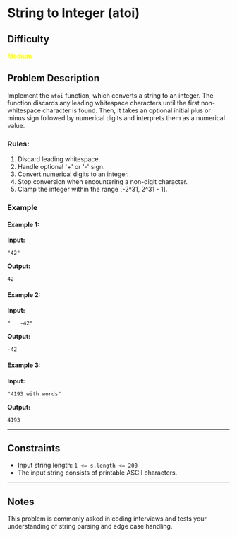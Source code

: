 # String to Integer (atoi)
## Difficulty

<span style="color:yellow">**Medium**</span>

## Problem Description

Implement the `atoi` function, which converts a string to an integer. The function discards any leading whitespace characters until the first non-whitespace character is found. Then, it takes an optional initial plus or minus sign followed by numerical digits and interprets them as a numerical value.

### Rules:
1. Discard leading whitespace.
2. Handle optional '+' or '-' sign.
3. Convert numerical digits to an integer.
4. Stop conversion when encountering a non-digit character.
5. Clamp the integer within the range [-2^31, 2^31 - 1].

### Example

#### Example 1:
**Input:**
```
"42"
```
**Output:**
```
42
```

#### Example 2:
**Input:**
```
"   -42"
```
**Output:**
```
-42
```

#### Example 3:
**Input:**
```
"4193 with words"
```
**Output:**
```
4193
```

---

## Constraints

- Input string length: `1 <= s.length <= 200`
- The input string consists of printable ASCII characters.

---

## Notes
This problem is commonly asked in coding interviews and tests your understanding of string parsing and edge case handling.